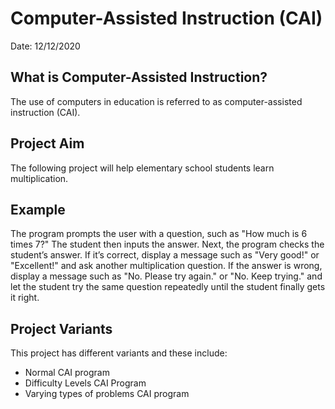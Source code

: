 # Computer-Assisted Instruction (CAI)
Date: 12/12/2020<br>

## What is Computer-Assisted Instruction?
The use of computers in education is referred to as computer-assisted instruction (CAI).<br>

## Project Aim
The following project will help elementary school students learn multiplication.<br>

## Example
The program prompts the user with a question, such as "How much is 6 times 7?" The student then inputs the answer. Next, the program checks the student’s answer. If it’s correct, display a message such as "Very good!" or "Excellent!" and ask another multiplication question. If the answer is wrong, display a message such as  "No. Please try again." or "No. Keep trying." and let the student try the same question repeatedly until the student finally gets it right.<br>

## Project Variants
This project has different variants and these include:
- Normal CAI program
- Difficulty Levels CAI Program
- Varying types of problems CAI program 
